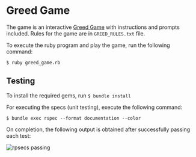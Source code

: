 # Greed Game

The game is an interactive [Greed Game](https://en.wikipedia.org/wiki/Farkle)
with instructions and prompts included. Rules for the game are in
`GREED_RULES.txt` file.  

To execute the ruby program and play the game, run the following command:  

`$ ruby greed_game.rb`


## Testing

To install the required gems, run `$ bundle install`  

For executing the specs (unit testing), execute the following command:  

`$ bundle exec rspec --format documentation --color`

On completion, the following output is obtained after successfully passing each
test:  

![rpsecs passing](https://dl.dropboxusercontent.com/u/91231499/Hosting/TestScreenshot.png)
